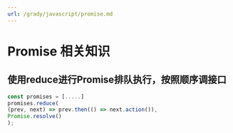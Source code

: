 ```yaml
---
url: /grady/javascript/promise.md
---
```

# Promise 相关知识

## 使用reduce进行Promise排队执行，按照顺序调接口

```js
const promises = [.....]
promises.reduce(
(prev, next) => prev.then(() => next.action()), 
Promise.resolve()
);
```
